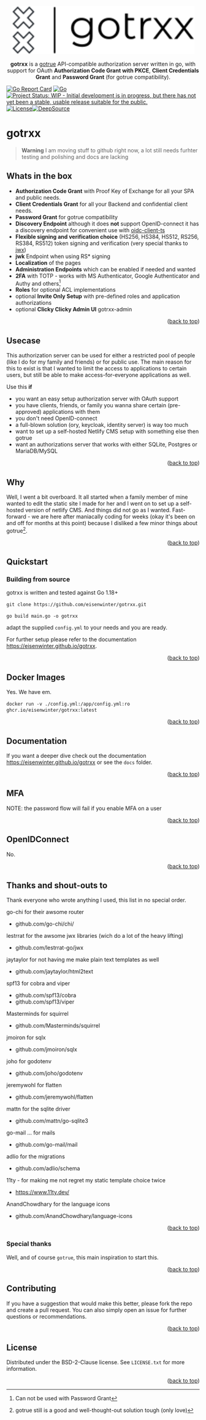 <p align="center">
    <img alt="gotrxx" height="125" src="./docs/assets/logo.svg">
</p>
<a name="readme-top"></a>
<p align="center">
<strong>gotrxx</strong> is a <a href="https://github.com/netlify/gotrue">gotrue</a> API-compatible authorization server written in go, with support for OAuth <strong>Authorization Code Grant with PKCE</strong>, <strong>Client Credentials Grant</strong> and <strong>Password Grant</strong> (for gotrue compatibility).
</p>

[![Go Report Card](https://goreportcard.com/badge/github.com/eisenwinter/gotrxx)](https://goreportcard.com/report/github.com/eisenwinter/gotrxx) [![Go](https://github.com/eisenwinter/gotrxx/actions/workflows/go.yml/badge.svg)](https://github.com/eisenwinter/gotrxx/actions/workflows/go.yml) [![Project Status: WIP - Initial development is in progress, but there has not yet been a stable, usable release suitable for the public.](https://www.repostatus.org/badges/latest/wip.svg)](https://www.repostatus.org/#wip) [![License](https://img.shields.io/badge/License-BSD_2--Clause-orange.svg)](https://opensource.org/licenses/BSD-2-Clause)[![DeepSource](https://deepsource.io/gh/eisenwinter/gotrxx.svg/?label=active+issues&show_trend=true&token=me84C5VKS4He2vcgb2VzJF2M)](https://deepsource.io/gh/eisenwinter/gotrxx/?ref=repository-badge)


# gotrxx

> **Warning**
> I am moving stuff to github right now, a lot still needs furhter testing and polishing and docs are lacking

## Whats in the box

- **Authorization Code Grant** with Proof Key of Exchange for all your SPA and public needs.
- **Client Credentials Grant** for all your Backend and confidential client needs.
- **Password Grant** for gotrue compatibility
- **Discovery Endpoint** although it does **not** support OpenID-connect it has a discovery endpoint for convenient use with [oidc-client-ts](https://github.com/authts/oidc-client-ts)
- **Flexible signing and verification choice**  (HS256, HS384, HS512, RS256, RS384, RS512) token signing and verification (very special thanks to [jwx](https://github.com/lestrrat-go/jwx))
- **jwk** Endpoint when using RS* signing
- **Localization** of the pages
- **Administration Endpoints** which can be enabled if needed and wanted
- **2FA** with TOTP - works with MS Authenticator, Google Authenticator and Authy and others[^1]
- **Roles** for optional ACL implementations
- optional **Invite Only Setup** with pre-defined roles and application authorizations
- optional **Clicky Clicky Admin UI** gotrxx-admin

[^1]: Can not be used with Password Grant

<p align="right">(<a href="#readme-top">back to top</a>)</p>

## Usecase

This authorization server can be used for either a restricted pool of people (like I do for my family and friends) or for public use. 
The main reason for this to exist is that I wanted to limit the access to applications to certain users, but still be able to make 
access-for-everyone applications as well.

Use this **if**
- you want an easy setup authorization server with OAuth support
- you have clients, friends, or family you wanna share certain (pre-approved) applications with them
- you don't need OpenID-connect
- a full-blown solution (ory, keycloak, identity server) is way too much
- want to set up a self-hosted Netlify CMS setup with something else then gotrue
- want an authorizations server that works with either SQLite, Postgres or MariaDB/MySQL

<p align="right">(<a href="#readme-top">back to top</a>)</p>

## Why

Well, I went a bit overboard. It all started when a family member of mine wanted to edit the static site I made for her and I went on to set up a self-hosted
version of netlify CMS. And things did not go as I wanted. Fast-forward - we are here after maniacally coding for weeks (okay it's been on and off for months at this point) because I disliked a few minor things about gotrue[^2].

[^2]: gotrue still is a good and well-thought-out solution tough (only love)

<p align="right">(<a href="#readme-top">back to top</a>)</p>

## Quickstart

### Building from source

gotrxx is written and tested against Go 1.18+

```
git clone https://github.com/eisenwinter/gotrxx.git
```

```
go build main.go -o gotrxx
```

adapt the supplied `config.yml` to your needs and you are ready.

For further setup please refer to the documentation https://eisenwinter.github.io/gotrxx.

<p align="right">(<a href="#readme-top">back to top</a>)</p>

## Docker Images

Yes. We have em.

```
docker run -v ./config.yml:/app/config.yml:ro ghcr.io/eisenwinter/gotrxx:latest
```

<p align="right">(<a href="#readme-top">back to top</a>)</p>

## Documentation 

If you want a deeper dive check out the documentation https://eisenwinter.github.io/gotrxx or see the `docs` folder. 
<p align="right">(<a href="#readme-top">back to top</a>)</p>

## MFA

NOTE: the password flow will fail if you enable MFA on a user

<p align="right">(<a href="#readme-top">back to top</a>)</p>

## OpenIDConnect

No. 

<p align="right">(<a href="#readme-top">back to top</a>)</p>

## Thanks and shout-outs to 

Thank everyone who wrote anything I used, this list in no special order.

go-chi for their awsome router
- github.com/go-chi/chi/

lestrrat for the awsome jwx libraries (wich do a lot of the heavy lifting)
- github.com/lestrrat-go/jwx

jaytaylor for not having me make plain text templates as well
- github.com/jaytaylor/html2text 

spf13 for cobra and viper
- github.com/spf13/cobra 
- github.com/spf13/viper

Masterminds for squirrel
- github.com/Masterminds/squirrel

jmoiron for sqlx
- github.com/jmoiron/sqlx 

joho for godotenv
- github.com/joho/godotenv 

jeremywohl for flatten 
- github.com/jeremywohl/flatten

mattn for the sqlite driver
- github.com/mattn/go-sqlite3

go-mail ... for mails
- github.com/go-mail/mail

adlio for the migrations
- github.com/adlio/schema

11ty - for making me not regret my static template choice twice
- https://www.11ty.dev/

AnandChowdhary for the language icons
- github.com/AnandChowdhary/language-icons

<p align="right">(<a href="#readme-top">back to top</a>)</p>

### Special thanks

Well, and of course ``gotrue``, this main inspiration to start this.

<p align="right">(<a href="#readme-top">back to top</a>)</p>

## Contributing

If you have a suggestion that would make this better, please fork the repo and create a pull request. You can also simply open an issue for further questions or recommendations.

<p align="right">(<a href="#readme-top">back to top</a>)</p>


## License

Distributed under the BSD-2-Clause license. See `LICENSE.txt` for more information.

<p align="right">(<a href="#readme-top">back to top</a>)</p>